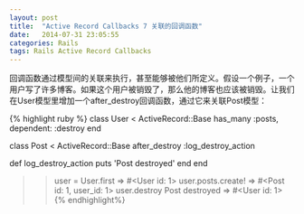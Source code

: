 ```yaml
---
layout: post
title:  "Active Record Callbacks 7 关联的回调函数"
date:   2014-07-31 23:05:55
categories: Rails
tags: Rails Active Record Callbacks
---
```


回调函数通过模型间的关联来执行，甚至能够被他们所定义。假设一个例子，一个用户写了许多博客。如果这个用户被销毁了，那么他的博客也应该被销毁。让我们在User模型里增加一个after_destroy回调函数，通过它来关联Post模型：

{% highlight ruby %}
class User < ActiveRecord::Base
  has_many :posts, dependent: :destroy
end
 
class Post < ActiveRecord::Base
  after_destroy :log_destroy_action
 
  def log_destroy_action
    puts 'Post destroyed'
  end
end
 
>> user = User.first
=> #<User id: 1>
>> user.posts.create!
=> #<Post id: 1, user_id: 1>
>> user.destroy
Post destroyed
=> #<User id: 1>
{% endhighlight%}